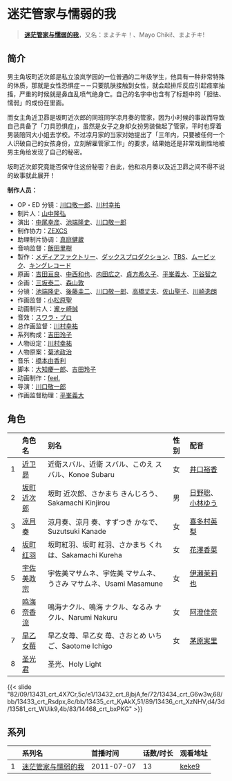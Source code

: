 # 迷茫管家与懦弱的我


> <u>**[迷茫管家与懦弱的我](https://bgm.tv/subject/10459)**</u>，又名：まよチキ！、Mayo Chiki!、まよチキ!

## 简介

男主角坂町近次郎是私立浪岚学园的一位普通的二年级学生，他具有一种非常特殊的体质，那就是女性恐惧症－－只要肌肤接触到女性，就会起排斥反应引起痉挛抽搐，严重的时候就是鼻血乱喷气绝身亡。自己的名字中也含有了标题中的「胆怯、懦弱」的成份在里面。

而女主角近卫昴是坂町近次郎的同班同学凉月奏的管家，因为小时候的事故而导致自己具备了「刀具恐惧症」，虽然是女子之身却女扮男装做起了管家，平时也穿着男装陪同大小姐去学校。不过凉月家的当家对她提出了「三年内，只要被任何一个人识破自己的女孩身份，立刻解雇管家工作」的要求，结果她还是非常戏剧性地被男主角给发现了自己的秘密。

坂町近次郎究竟能否保守住这份秘密？自此，他和凉月奏以及近卫昴之间不得不说的故事就此展开！

**制作人员：**
- OP・ED 分镜：[川口敬一郎](https://bgm.tv/person/3086)、[川村幸祐](https://bgm.tv/person/8859)
- 制片人：[山中隆弘](https://bgm.tv/person/41607)
- 演出：[中尾幸彦](https://bgm.tv/person/16282)、[池端隆史](https://bgm.tv/person/1614)、[川口敬一郎](https://bgm.tv/person/3086)
- 制作协力：[ZEXCS](https://bgm.tv/person/6073)
- 助理制片协调：[真庭健蔵](https://bgm.tv/person/55922)
- 音响监督：[飯田里樹](https://bgm.tv/person/2642)
- 製作：[メディアファクトリー](https://bgm.tv/person/1226)、[ダックスプロダクション](https://bgm.tv/person/6092)、[TBS](https://bgm.tv/person/27)、[ムービック](https://bgm.tv/person/310)、[キングレコード](https://bgm.tv/person/264)
- 原画：[吉田亘良](https://bgm.tv/person/12230)、[中西和也](https://bgm.tv/person/32387)、[内田広之](https://bgm.tv/person/50773)、[貞方希久子](https://bgm.tv/person/3623)、[平峯義大](https://bgm.tv/person/18570)、[下谷智之](https://bgm.tv/person/3485)
- 企画：[三坂泰二](https://bgm.tv/person/49577)、[森山敦](https://bgm.tv/person/1535)
- 分镜：[池端隆史](https://bgm.tv/person/1614)、[後藤圭二](https://bgm.tv/person/305)、[川口敬一郎](https://bgm.tv/person/3086)、[高橋丈夫](https://bgm.tv/person/1611)、[佐山聖子](https://bgm.tv/person/900)、[川崎逸朗](https://bgm.tv/person/893)
- 作画监督：[小松原聖](https://bgm.tv/person/14438)
- 动画制片人：[瀧ヶ崎誠](https://bgm.tv/person/1744)
- 音效：[スワラ・プロ](https://bgm.tv/person/2662)
- 总作画监督：[川村幸祐](https://bgm.tv/person/8859)
- 系列构成：[吉田玲子](https://bgm.tv/person/508)
- 人物设定：[川村幸祐](https://bgm.tv/person/8859)
- 人物原案：[菊池政治](https://bgm.tv/person/2923)
- 音乐：[橋本由香利](https://bgm.tv/person/3587)
- 脚本：[大知慶一郎](https://bgm.tv/person/13270)、[吉田玲子](https://bgm.tv/person/508)
- 动画制作：[feel.](https://bgm.tv/person/1275)
- 导演：[川口敬一郎](https://bgm.tv/person/3086)
- 作画监督助理：[平峯義大](https://bgm.tv/person/18570)

## 角色

|     |   角色名   |   别名  | 性别 |  配音  |
|:--- |:------  |:----      |:---  |:--   |
| 1 | [近卫昴](https://bgm.tv/character/13431) | 近衛スバル、近衛 スバル、このえ スバル、Konoe Subaru | 女 | [井口裕香](https://bgm.tv/person/4851) |
| 2 | [坂町近次郎](https://bgm.tv/character/13432) | 坂町 近次郎、さかまち きんじろう、Sakamachi Kinjirou | 男 | [日野聡](https://bgm.tv/person/4256)、[小林ゆう](https://bgm.tv/person/4398) |
| 3 | [凉月奏](https://bgm.tv/character/13434) | 涼月奏、涼月 奏、すずつき かなで、Suzutsuki Kanade | 女 | [喜多村英梨](https://bgm.tv/person/4251) |
| 4 | [坂町红羽](https://bgm.tv/character/13433) | 坂町紅羽、坂町 紅羽、さかまち くれは、Sakamachi Kureha | 女 | [花澤香菜](https://bgm.tv/person/4765) |
| 5 | [宇佐美政宗](https://bgm.tv/character/13435) | 宇佐美マサムネ、宇佐美 マサムネ、うさみ マサムネ、Usami Masamune | 女 | [伊瀬茉莉也](https://bgm.tv/person/4769) |
| 6 | [鸣海奈香流](https://bgm.tv/character/13436) | 鳴海ナクル、鳴海 ナクル、なるみ ナクル、Narumi Nakuru | 女 | [阿澄佳奈](https://bgm.tv/person/4868) |
| 7 | [早乙女莓](https://bgm.tv/character/13581) | 早乙女苺、早乙女 苺、さおとめ いちご、Saotome Ichigo | 女 | [茅原実里](https://bgm.tv/person/4421) |
| 8 | [圣光君](https://bgm.tv/character/14468) | 圣光、Holy Light |  |  |

{{< slide "82/09/13431_crt_4X7Cr,5c/e1/13432_crt_8jbjA,fe/72/13434_crt_G6w3w,68/bb/13433_crt_Rsdpx,8c/bb/13435_crt_KyAkX,51/89/13436_crt_XzNHV,d4/3d/13581_crt_WUik9,4b/83/14468_crt_bxPKG" >}}

## 系列

|     | 系列名       | 首播时间       | 话数/时长 | 观看地址                                                    |
| :-- | :-------- | :--------- | :---- | :------------------------------------------------------ |
| 1   |[迷茫管家与懦弱的我](https://bgm.tv/subject/10459)| 2011-07-07 | 13    | [keke9](https://www.keke9.app/play/22432-4-169332.html) |



